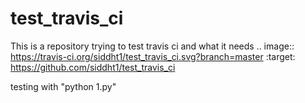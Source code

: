 # test_travis_ci

This is a repository trying to test travis ci and what it needs
.. image:: https://travis-ci.org/siddht1/test_travis_ci.svg?branch=master
    :target: https://github.com/siddht1/test_travis_ci



testing with "python 1.py"

